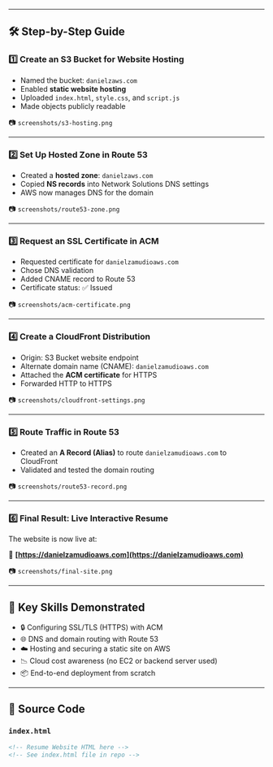 
---

## 🛠️ Step-by-Step Guide

### 1️⃣ Create an S3 Bucket for Website Hosting

- Named the bucket: `danielzaws.com`
- Enabled **static website hosting**
- Uploaded `index.html`, `style.css`, and `script.js`
- Made objects publicly readable

📷 `screenshots/s3-hosting.png`

---

### 2️⃣ Set Up Hosted Zone in Route 53

- Created a **hosted zone**: `danielzaws.com`
- Copied **NS records** into Network Solutions DNS settings
- AWS now manages DNS for the domain

📷 `screenshots/route53-zone.png`

---

### 3️⃣ Request an SSL Certificate in ACM

- Requested certificate for `danielzamudioaws.com`
- Chose DNS validation
- Added CNAME record to Route 53
- Certificate status: ✅ Issued

📷 `screenshots/acm-certificate.png`

---

### 4️⃣ Create a CloudFront Distribution

- Origin: S3 Bucket website endpoint  
- Alternate domain name (CNAME): `danielzamudioaws.com`
- Attached the **ACM certificate** for HTTPS
- Forwarded HTTP to HTTPS

📷 `screenshots/cloudfront-settings.png`

---

### 5️⃣ Route Traffic in Route 53

- Created an **A Record (Alias)** to route `danielzamudioaws.com` to CloudFront
- Validated and tested the domain routing

📷 `screenshots/route53-record.png`

---

### 6️⃣ Final Result: Live Interactive Resume

The website is now live at:

🔗 **[https://danielzamudioaws.com](https://danielzamudioaws.com)**

📷 `screenshots/final-site.png`

---

## 🧠 Key Skills Demonstrated

- 🔒 Configuring SSL/TLS (HTTPS) with ACM
- 🌐 DNS and domain routing with Route 53
- ☁️ Hosting and securing a static site on AWS
- 📉 Cloud cost awareness (no EC2 or backend server used)
- 📦 End-to-end deployment from scratch

---

## 📜 Source Code

### `index.html`

```html
<!-- Resume Website HTML here -->
<!-- See index.html file in repo -->

